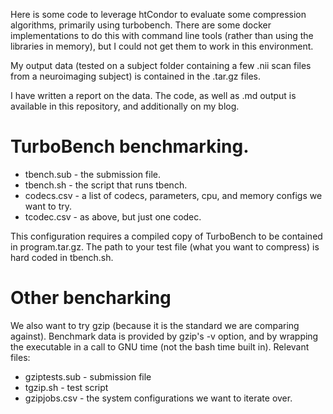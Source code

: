 Here is some code to leverage htCondor to evaluate some compression algorithms, primarily using turbobench. There are some docker implementations to do this with command line tools (rather than using the libraries in memory), but I could not get them to work in this environment.

My output data (tested on a subject folder containing a few .nii scan files from a neuroimaging subject) is contained in the .tar.gz files. 

I have written a report on the data. The code, as well as .md output is available in this repository, and additionally on my blog.

# TurboBench benchmarking. 

* tbench.sub - the submission file.
* tbench.sh - the script that runs tbench.
* codecs.csv - a list of codecs, parameters, cpu, and memory configs we want to try.
* tcodec.csv - as above, but just one codec.

This configuration requires a compiled copy of TurboBench to be contained in program.tar.gz. The path to your test file (what you want to compress) is hard coded in tbench.sh.

# Other bencharking

We also want to try gzip (because it is the standard we are comparing against). Benchmark data is provided by gzip's -v option, and by wrapping the executable in a call to GNU time (not the bash time built in). Relevant files:

* gziptests.sub - submission file
* tgzip.sh - test script
* gzipjobs.csv - the system configurations we want to iterate over.
